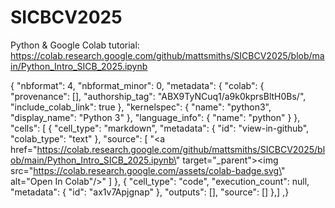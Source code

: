 # SICBCV2025


Python & Google Colab tutorial:
https://colab.research.google.com/github/mattsmiths/SICBCV2025/blob/main/Python_Intro_SICB_2025.ipynb

{
  "nbformat": 4,
  "nbformat_minor": 0,
  "metadata": {
    "colab": {
      "provenance": [],
      "authorship_tag": "ABX9TyNCuq1/a9k0kprsBltH0Bs/",
      "include_colab_link": true
    },
    "kernelspec": {
      "name": "python3",
      "display_name": "Python 3"
    },
    "language_info": {
      "name": "python"
    }
  },
  "cells": [
    {
      "cell_type": "markdown",
      "metadata": {
        "id": "view-in-github",
        "colab_type": "text"
      },
      "source": [
        "<a href=\"https://colab.research.google.com/github/mattsmiths/SICBCV2025/blob/main/Python_Intro_SICB_2025.ipynb\" target=\"_parent\"><img src=\"https://colab.research.google.com/assets/colab-badge.svg\" alt=\"Open In Colab\"/></a>"
      ]
    },
    {
      "cell_type": "code",
      "execution_count": null,
      "metadata": {
        "id": "ax1v7Apjgnap"
      },
      "outputs": [],
      "source": []
    },]
    ,}

    
